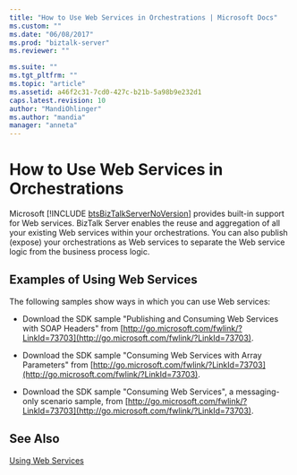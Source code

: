 ```yaml
---
title: "How to Use Web Services in Orchestrations | Microsoft Docs"
ms.custom: ""
ms.date: "06/08/2017"
ms.prod: "biztalk-server"
ms.reviewer: ""

ms.suite: ""
ms.tgt_pltfrm: ""
ms.topic: "article"
ms.assetid: a46f2c31-7cd0-427c-b21b-5a98b9e232d1
caps.latest.revision: 10
author: "MandiOhlinger"
ms.author: "mandia"
manager: "anneta"
---
```

# How to Use Web Services in Orchestrations
Microsoft [!INCLUDE [btsBizTalkServerNoVersion](../includes/btsbiztalkservernoversion-md.md)] provides built-in support for Web services. BizTalk Server enables the reuse and aggregation of all your existing Web services within your orchestrations. You can also publish (expose) your orchestrations as Web services to separate the Web service logic from the business process logic.  
  
## Examples of Using Web Services  
 The following samples show ways in which you can use Web services:  
  
-   Download the SDK sample "Publishing and Consuming Web Services with SOAP Headers" from [http://go.microsoft.com/fwlink/?LinkId=73703](http://go.microsoft.com/fwlink/?LinkId=73703).  
  
-   Download the SDK sample "Consuming Web Services with Array Parameters" from [http://go.microsoft.com/fwlink/?LinkId=73703](http://go.microsoft.com/fwlink/?LinkId=73703).  
  
-   Download the SDK sample "Consuming Web Services", a messaging-only scenario sample, from [http://go.microsoft.com/fwlink/?LinkId=73703](http://go.microsoft.com/fwlink/?LinkId=73703).  
  
## See Also  
 [Using Web Services](../core/using-web-services.md)